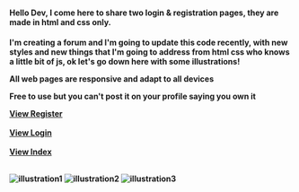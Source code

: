 <h4> Hello Dev, I come here to share two login & registration pages, they are made in html and css only.<h4>
  <p>I'm creating a forum and I'm going to update this code recently, with new styles and new things that I'm going to address from html css who knows a little bit of js, ok let's go down here with some illustrations!</p>
  <p>All web pages are responsive and adapt to all devices</p>
  <p>Free to use but you can't post it on your profile saying you own it</p>
     <a href="https://forcedeveloper.augustoweb.repl.co/registro.html" target="_blank">View Register</a> <br>
  <br>
  <a href="https://forcedeveloper.augustoweb.repl.co/login.html" target="_blank">View Login</a>
  <br><br>
  <a href="https://forcedeveloper.augustoweb.repl.co/index.html" target="_blank">View Index</a><br><br>
 
![illustration1](https://user-images.githubusercontent.com/99710453/154686772-b6d8e923-dcaa-48ca-bd20-6d564f30bc90.PNG)
![illustration2](https://user-images.githubusercontent.com/99710453/154686778-4e311845-834e-447e-a19e-a77ce511b834.PNG)
![illustration3](https://user-images.githubusercontent.com/99710453/154688134-3448d60e-0940-4c4b-9cc9-47772e553bda.PNG)
